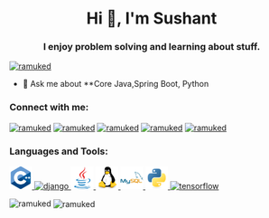 <h1 align="center">Hi 👋, I'm Sushant</h1>
<h3 align="center">I enjoy problem solving and learning about stuff.</h3>

<p align="left"> <a href="https://twitter.com/ramuked" target="blank"><img src="https://img.shields.io/twitter/follow/ramuked?logo=twitter&style=for-the-badge" alt="ramuked" /></a> </p>

- 💬 Ask me about **Core Java,Spring Boot, Python

<h3 align="left">Connect with me:</h3>
<p align="left">
<a href="https://twitter.com/ramuked" target="blank"><img align="center" src="https://raw.githubusercontent.com/rahuldkjain/github-profile-readme-generator/master/src/images/icons/Social/twitter.svg" alt="ramuked" height="30" width="40" /></a>
<a href="https://www.codechef.com/users/ramuked" target="blank"><img align="center" src="https://cdn.jsdelivr.net/npm/simple-icons@3.1.0/icons/codechef.svg" alt="ramuked" height="30" width="40" /></a>
<a href="https://www.hackerrank.com/ramuked" target="blank"><img align="center" src="https://raw.githubusercontent.com/rahuldkjain/github-profile-readme-generator/master/src/images/icons/Social/hackerrank.svg" alt="ramuked" height="30" width="40" /></a>
<a href="https://codeforces.com/profile/ramuked" target="blank"><img align="center" src="https://raw.githubusercontent.com/rahuldkjain/github-profile-readme-generator/master/src/images/icons/Social/codeforces.svg" alt="ramuked" height="30" width="40" /></a>
<a href="https://www.leetcode.com/ramuked" target="blank"><img align="center" src="https://raw.githubusercontent.com/rahuldkjain/github-profile-readme-generator/master/src/images/icons/Social/leet-code.svg" alt="ramuked" height="30" width="40" /></a>
</p>

<h3 align="left">Languages and Tools:</h3>
<p align="left"> <a href="https://www.w3schools.com/cpp/" target="_blank" rel="noreferrer"> <img src="https://raw.githubusercontent.com/devicons/devicon/master/icons/cplusplus/cplusplus-original.svg" alt="cplusplus" width="40" height="40"/> </a> <a href="https://www.djangoproject.com/" target="_blank" rel="noreferrer"> <img src="https://cdn.worldvectorlogo.com/logos/django.svg" alt="django" width="40" height="40"/> </a> <a href="https://www.java.com" target="_blank" rel="noreferrer"> <img src="https://raw.githubusercontent.com/devicons/devicon/master/icons/java/java-original.svg" alt="java" width="40" height="40"/> </a> <a href="https://www.linux.org/" target="_blank" rel="noreferrer"> <img src="https://raw.githubusercontent.com/devicons/devicon/master/icons/linux/linux-original.svg" alt="linux" width="40" height="40"/> </a> <a href="https://www.mysql.com/" target="_blank" rel="noreferrer"> <img src="https://raw.githubusercontent.com/devicons/devicon/master/icons/mysql/mysql-original-wordmark.svg" alt="mysql" width="40" height="40"/> </a> <a href="https://www.python.org" target="_blank" rel="noreferrer"> <img src="https://raw.githubusercontent.com/devicons/devicon/master/icons/python/python-original.svg" alt="python" width="40" height="40"/> </a> <a href="https://www.tensorflow.org" target="_blank" rel="noreferrer"> <img src="https://www.vectorlogo.zone/logos/tensorflow/tensorflow-icon.svg" alt="tensorflow" width="40" height="40"/> </a> </p>

<p><img align="left" src="https://github-readme-stats.vercel.app/api/top-langs?username=ramuked&show_icons=true&locale=en&layout=compact" alt="ramuked" /></p>

<p>&nbsp;<img align="center" src="https://github-readme-stats.vercel.app/api?username=ramuked&show_icons=true&locale=en" alt="ramuked" /></p>
